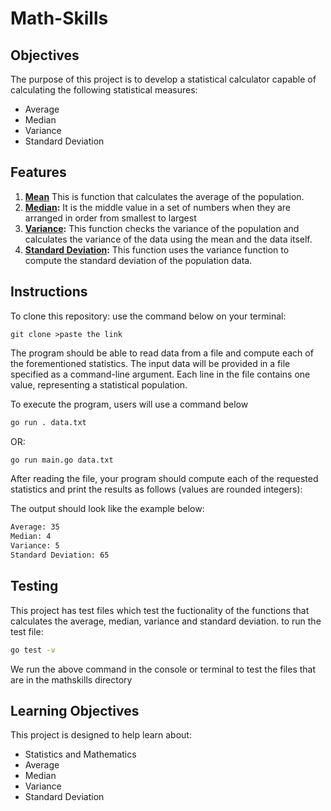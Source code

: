 # Math-Skills

## Objectives

The purpose of this project is to develop a statistical calculator capable of calculating the following statistical measures:

- Average
- Median
- Variance
- Standard Deviation

## Features
1. **[Mean](https://learn.zone01kisumu.ke/git/weakinyi/math-skills/src/branch/master/mathskills/average.go)** This is function that calculates the average of the population.
2. **[Median](https://learn.zone01kisumu.ke/git/weakinyi/math-skills/src/branch/master/mathskills/median.go):** It is the middle value in a set of numbers when they are arranged in order from smallest to largest
3. **[Variance](https://learn.zone01kisumu.ke/git/weakinyi/math-skills/src/branch/master/mathskills/variance.go):** This function checks the variance of the population and calculates the variance of the data using the mean and the data itself.
4. **[Standard Deviation](https://learn.zone01kisumu.ke/git/weakinyi/math-skills/src/branch/master/mathskills/standarddeviation.go):** This function uses the variance function to compute the standard deviation of the population data.

## Instructions

To clone this repository: use the command below on your terminal:
```
git clone >paste the link
```

The program should be able to read data from a file and compute each of the forementioned statistics. The input data will be provided in a file specified as a command-line argument. Each line in the file contains one value, representing a statistical population.

To execute the program, users will use a command below
```bash
go run . data.txt
```
OR:

```bash
go run main.go data.txt
```
After reading the file, your program should compute each of the requested statistics and print the results as follows (values are rounded integers):

The output should look like the example below:
```bash
Average: 35
Median: 4
Variance: 5
Standard Deviation: 65
```


## Testing

This project has test files which test the fuctionality of the functions that calculates the average, median, variance and standard deviation. to run the test file:

```bash
go test -v
```
We run the above command in the console or terminal to test the files that are in the mathskills directory

## Learning Objectives

This project is designed to help learn about:

- Statistics and Mathematics
- Average
- Median
- Variance
- Standard Deviation